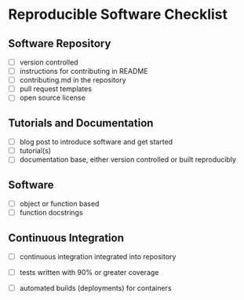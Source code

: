 # Reproducible Software Checklist

## Software Repository

 - [ ] version controlled
 - [ ] instructions for contributing in README
 - [ ] contributing.md in the repository
 - [ ] pull request templates
 - [ ] open source license

## Tutorials and Documentation

 - [ ] blog post to introduce software and get started
 - [ ] tutorial(s)
 - [ ] documentation base, either version controlled or built reproducibly

## Software

 - [ ] object or function based
 - [ ] function docstrings

## Continuous Integration

 - [ ] continuous integration integrated into repository
 - [ ] tests written with 90% or greater coverage
 - [ ] automated builds (deployments) for containers

